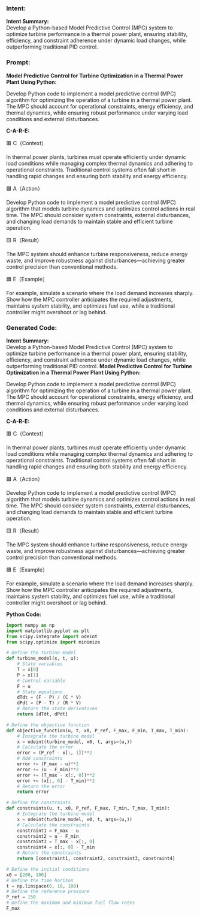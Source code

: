 ### Intent:
**Intent Summary:**  
Develop a Python-based Model Predictive Control (MPC) system to optimize turbine performance in a thermal power plant, ensuring stability, efficiency, and constraint adherence under dynamic load changes, while outperforming traditional PID control.

### Prompt:
**Model Predictive Control for Turbine Optimization in a Thermal Power Plant Using Python:**

Develop Python code to implement a model predictive control (MPC) algorithm for optimizing the operation of a turbine in a thermal power plant. The MPC should account for operational constraints, energy efficiency, and thermal dynamics, while ensuring robust performance under varying load conditions and external disturbances.

**C-A-R-E:**

🟥 C（Context）

In thermal power plants, turbines must operate efficiently under dynamic load conditions while managing complex thermal dynamics and adhering to operational constraints. Traditional control systems often fall short in handling rapid changes and ensuring both stability and energy efficiency.

🟩 A（Action）

Develop Python code to implement a model predictive control (MPC) algorithm that models turbine dynamics and optimizes control actions in real time. The MPC should consider system constraints, external disturbances, and changing load demands to maintain stable and efficient turbine operation.

🟨 R（Result）

The MPC system should enhance turbine responsiveness, reduce energy waste, and improve robustness against disturbances—achieving greater control precision than conventional methods.

🟦 E（Example）

For example, simulate a scenario where the load demand increases sharply. Show how the MPC controller anticipates the required adjustments, maintains system stability, and optimizes fuel use, while a traditional controller might overshoot or lag behind.

### Generated Code:
**Intent Summary:**  
Develop a Python-based Model Predictive Control (MPC) system to optimize turbine performance in a thermal power plant, ensuring stability, efficiency, and constraint adherence under dynamic load changes, while outperforming traditional PID control.
**Model Predictive Control for Turbine Optimization in a Thermal Power Plant Using Python:**

Develop Python code to implement a model predictive control (MPC) algorithm for optimizing the operation of a turbine in a thermal power plant. The MPC should account for operational constraints, energy efficiency, and thermal dynamics, while ensuring robust performance under varying load conditions and external disturbances.

**C-A-R-E:**

🟥 C（Context）

In thermal power plants, turbines must operate efficiently under dynamic load conditions while managing complex thermal dynamics and adhering to operational constraints. Traditional control systems often fall short in handling rapid changes and ensuring both stability and energy efficiency.

🟩 A（Action）

Develop Python code to implement a model predictive control (MPC) algorithm that models turbine dynamics and optimizes control actions in real time. The MPC should consider system constraints, external disturbances, and changing load demands to maintain stable and efficient turbine operation.

🟨 R（Result）

The MPC system should enhance turbine responsiveness, reduce energy waste, and improve robustness against disturbances—achieving greater control precision than conventional methods.

🟦 E（Example）

For example, simulate a scenario where the load demand increases sharply. Show how the MPC controller anticipates the required adjustments, maintains system stability, and optimizes fuel use, while a traditional controller might overshoot or lag behind.

**Python Code:**

```python
import numpy as np
import matplotlib.pyplot as plt
from scipy.integrate import odeint
from scipy.optimize import minimize

# Define the turbine model
def turbine_model(x, t, u):
    # State variables
    T = x[0]
    P = x[1]
    # Control variable
    F = u
    # State equations
    dTdt = (F - P) / (C * V)
    dPdt = (P - T) / (R * V)
    # Return the state derivatives
    return [dTdt, dPdt]

# Define the objective function
def objective_function(u, t, x0, P_ref, F_max, F_min, T_max, T_min):
    # Integrate the turbine model
    x = odeint(turbine_model, x0, t, args=(u,))
    # Calculate the error
    error = (P_ref - x[:, 1])**2
    # Add constraints
    error += (F_max - u)**2
    error += (u - F_min)**2
    error += (T_max - x[:, 0])**2
    error += (x[:, 0] - T_min)**2
    # Return the error
    return error

# Define the constraints
def constraints(u, t, x0, P_ref, F_max, F_min, T_max, T_min):
    # Integrate the turbine model
    x = odeint(turbine_model, x0, t, args=(u,))
    # Calculate the constraints
    constraint1 = F_max - u
    constraint2 = u - F_min
    constraint3 = T_max - x[:, 0]
    constraint4 = x[:, 0] - T_min
    # Return the constraints
    return [constraint1, constraint2, constraint3, constraint4]

# Define the initial conditions
x0 = [200, 100]
# Define the time horizon
t = np.linspace(0, 10, 100)
# Define the reference pressure
P_ref = 150
# Define the maximum and minimum fuel flow rates
F_max
